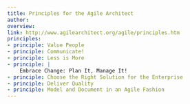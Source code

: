 ```yaml
---
title: Principles for the Agile Architect
author: 
overview:
link: http://www.agilearchitect.org/agile/principles.htm
principles:
- principle: Value People
- principle: Communicate!
- principle: Less is More
- principle: |
    Embrace Change: Plan It, Manage It!
- principle: Choose the Right Solution for the Enterprise
- principle: Deliver Quality
- principle: Model and Document in an Agile Fashion
---
```

